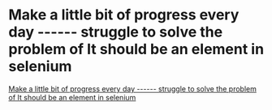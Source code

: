 # Make a little bit of progress every day ------ struggle to solve the problem of It should be an element in selenium
[Make a little bit of progress every day ------ struggle to solve the problem of It should be an element in selenium](https://aiwithcloud.com/2022/09/16/make_a_little_bit_of_progress_every_day________struggle_to_solve_the_problem_of_it_should_be_an_element_in_selenium/)
